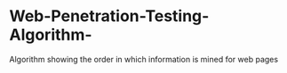 # Web-Penetration-Testing-Algorithm-
Algorithm showing the order in which information is mined for web pages

